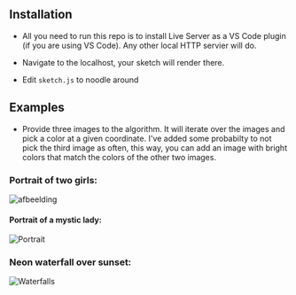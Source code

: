 ## Installation

-   All you need to run this repo is to install Live Server as a VS Code plugin (if you are using VS Code). Any other local HTTP servier will do.

-   Navigate to the localhost, your sketch will render there.

-   Edit `sketch.js` to noodle around

## Examples

- Provide three images to the algorithm. It will iterate over the images and pick a color at a given coordinate. I've added some probabilty to not pick the third image as often, this way, you can add an image with bright colors that match the colors of the other two images.


### Portrait of two girls:

![afbeelding](https://user-images.githubusercontent.com/43333514/123520922-acb58780-d6b3-11eb-9801-cdd9c4b5866a.png)


#### Portrait of a mystic lady:

![Portrait](https://user-images.githubusercontent.com/43333514/123525478-463f6200-d6d1-11eb-98cb-8439a202bd33.png)


### Neon waterfall over sunset:

![Waterfalls](https://user-images.githubusercontent.com/43333514/123525511-7e46a500-d6d1-11eb-9fb8-26bcefa6edac.png)
